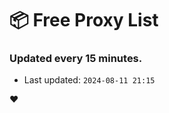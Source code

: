 # :package: Free Proxy List
### Updated every 15 minutes.

- Last updated: `2024-08-11 21:15`

:heart:
